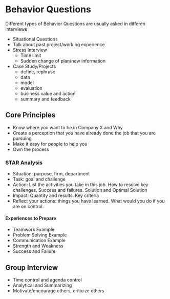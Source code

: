 # Behavior Questions

Different types of Behavior Questions are usually asked in differen interviews

* Situational Questions
* Talk about past project/working experience
* Stress Interview
  * Time limit
  * Sudden change of plan/new information
* Case Study/Projects
  * define, rephrase
  * data
  * model
  * evaluation
  * business value and action
  * summary and feedback
  
## Core Principles

* Know where you want to be in Company X and Why
* Create a perception that you have already done the job that you are pursuing
* Make it easy for people to help you
* Own the process

### STAR Analysis

* Situation: purpose, firm, department
* Task: goal and challenge
* Action: List the activities you take in this job. How to resolve key challenges. Success and failures. Solution and Optimal Solution
* Impact: Quantity and results. Key criteria
* Reflect your actions: things you have learned. What would you do if you are on control.

#### Experiences to Prepare

* Teamwork Example
* Problem Solving Example
* Communication Example
* Strength and Weakness
* Success and Failure

## Group Interview

* Time control and agenda control
* Analytical and Summarizing
* Motivate/encourage others, criticize others